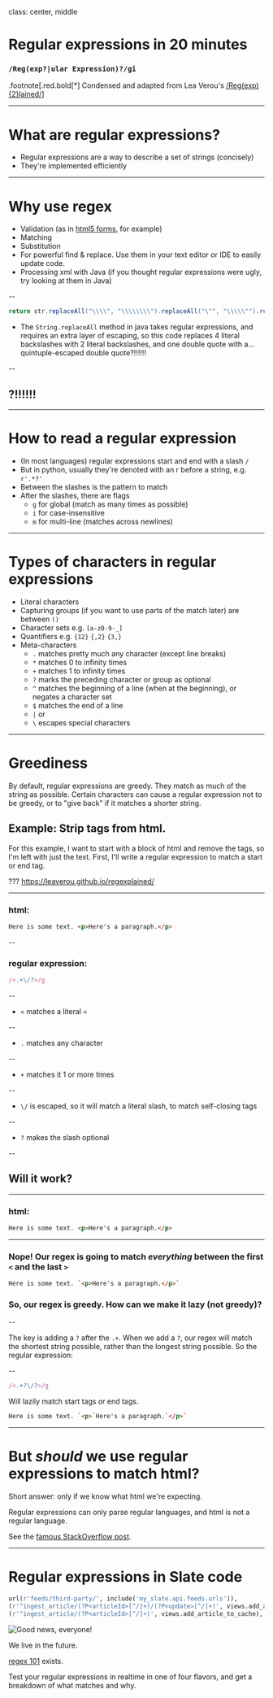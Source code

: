 class: center, middle

# Regular expressions in 20 minutes
### `/Reg(exp?|ular Expression)?/gi`

.footnote[.red.bold[*] Condensed and adapted from Lea Verou's [/Reg(exp){2}lained/](https://www.youtube.com/watch?v=EkluES9Rvak)]

---

# What are regular expressions?

* Regular expressions are a way to describe a set of strings (concisely)
* They're implemented efficiently

---
# Why use regex

* Validation (as in [html5 forms](validation.html), for example)
* Matching
* Substitution
* For powerful find &amp; replace. Use them in your text editor or IDE to easily update code.
* Processing xml with Java (if you thought regular expressions were ugly, try looking at them in Java)

--

```Java
return str.replaceAll("\\\\", "\\\\\\\\").replaceAll("\"", "\\\\\"").replaceAll("[\\r\\n]", "");
```

* The `String.replaceAll` method in java takes regular expressions, and requires an extra layer of escaping, so this code replaces 4 literal backslashes with 2 literal backslashes, and one double quote with a... quintuple-escaped double quote?!!!!!!

--

## ?!!!!!!

---

# How to read a regular expression

* (In most languages) regular expressions start and end with a slash `/`
* But in python, usually they're denoted with an r before a string, e.g. `r'.*?'`
* Between the slashes is the pattern to match
* After the slashes, there are flags
  * `g` for global (match as many times as possible)
  * `i` for case-insensitive
  * `m` for multi-line (matches across newlines)

---

# Types of characters in regular expressions

* Literal characters
* Capturing groups (if you want to use parts of the match later) are between `()`
* Character sets e.g. `[a-z0-9-_]`
* Quantifiers e.g. `{12}` `{,2}` `{3,}`
* Meta-characters
  * `.` matches pretty much any character (except line breaks)
  * `*` matches 0 to infinity times
  * `+` matches 1 to infinity times
  * `?` marks the preceding character or group as optional
  * `^` matches the beginning of a line (when at the beginning), or negates a character set
  * `$` matches the end of a line
  * `|` or
  * `\` escapes special characters

---

# Greediness

By default, regular expressions are greedy. They match as much of the string as possible. Certain characters can cause a regular expression not to be greedy, or to "give back" if it matches a shorter string.

## Example: Strip tags from html.

For this example, I want to start with a block of html and remove the tags, so I'm left with just the text. First, I'll write a regular expression to match a start or end tag.

???
https://leaverou.github.io/regexplained/

---

### html:

```html
Here is some text. <p>Here's a paragraph.</p>
```
--
### regular expression:

```javascript
/<.+\/?>/g
```
--

* `<` matches a literal `<`

--

* `.` matches any character

--

* `+` matches it 1 or more times

--

* `\/` is escaped, so it will match a literal slash, to match self-closing tags

--

* `?` makes the slash optional

--
## Will it work?

---

### html:

```html
Here is some text. <p>Here's a paragraph.</p>
```

---

### Nope! Our regex is going to match _everything_ between the first `<` and the last `>`

```html
Here is some text. `<p>Here's a paragraph.</p>`
```

### So, our regex is greedy. How can we make it lazy (not greedy)?

--

The key is adding a `?` after the `.+`. When we add a `?`, our regex will match the shortest string possible, rather than the longest string possible. So the regular expression:

--

```javascript
/<.+?\/?>/g
```

Will lazily match start tags _or_ end tags.

```html
Here is some text. `<p>`Here's a paragraph.`</p>`
```

---

# But _should_ we use regular expressions to match html?

Short answer: only if we know what html we're expecting.

Regular expressions can only parse regular languages, and html is not a regular language.

See the [famous StackOverflow post](http://stackoverflow.com/questions/1732348/regex-match-open-tags-except-xhtml-self-contained-tags).

---

# Regular expressions in Slate code

```python
url(r'feeds/third-party/', include('my_slate.api.feeds.urls')),
(r'^ingest_article/(?P<articleId>[^/]+)/(?P<update>[^/]+)', views.add_article_to_cache),
(r'^ingest_article/(?P<articleId>[^/]+)', views.add_article_to_cache),
```




![Good news, everyone!](https://media.giphy.com/media/3o7abA4a0QCXtSxGN2/giphy.gif)

We live in the future.

[regex 101](https://regex101.com) exists.

Test your regular expressions in realtime in one of four flavors, and get a breakdown of what matches and why.
